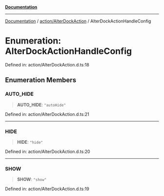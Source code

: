 [**Documentation**](../../../index.md)

***

[Documentation](../../../index.md) / [action/AlterDockAction](../index.md) / AlterDockActionHandleConfig

# Enumeration: AlterDockActionHandleConfig

Defined in: action/AlterDockAction.d.ts:18

## Enumeration Members

### AUTO\_HIDE

> **AUTO\_HIDE**: `"autoHide"`

Defined in: action/AlterDockAction.d.ts:21

***

### HIDE

> **HIDE**: `"hide"`

Defined in: action/AlterDockAction.d.ts:20

***

### SHOW

> **SHOW**: `"show"`

Defined in: action/AlterDockAction.d.ts:19

